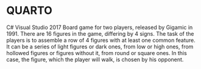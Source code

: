 # QUARTO
С# Visual Studio 2017
Board game for two players, released by Gigamic in 1991. 
There are 16 figures in the game, differing by 4 signs. 
The task of the players is to assemble a row of 4 figures with at least one common feature. 
It can be a series of light figures or dark ones, from low or high ones, 
from hollowed figures or figures without it, from round or square ones. 
In this case, the figure, which the player will walk, is chosen by his opponent.
